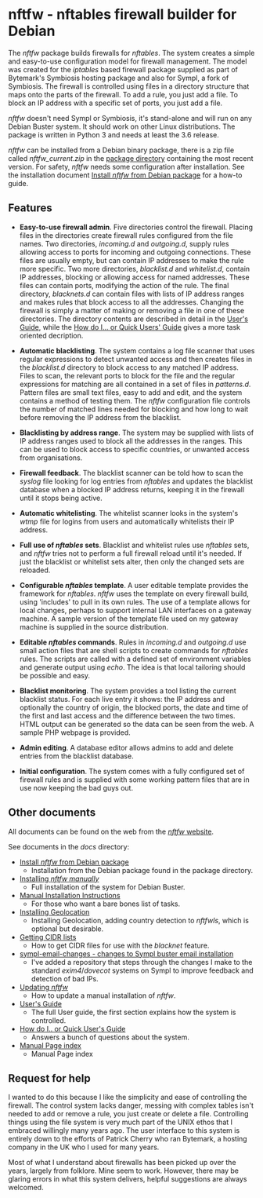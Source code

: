 # nftfw - nftables firewall builder for Debian

The _nftfw_ package builds firewalls for _nftables_. The system creates a simple and easy-to-use configuration model for firewall management. The model was created for the _iptables_ based firewall package supplied as part of Bytemark's Symbiosis hosting package and also for Sympl, a fork of Symbiosis. The firewall is controlled using files in a directory structure that maps onto the parts of the firewall. To add a rule, you just add a file. To block an IP address with a specific set of ports, you just add a file.

_nftfw_ doesn't need Sympl or Symbiosis, it's stand-alone and will run on any Debian Buster system. It should work on other Linux distributions. The package is written in Python 3 and needs at least the 3.6 release.

_nftfw_ can be installed from a Debian binary package, there is a zip file called _nftfw_current.zip_ in the [package directory](https://github.com/pcollinson/nftfw/blob/master/package) containing the most recent version. For safety, _nftfw_ needs some configuration after installation. See the installation document [Install _nftfw_ from Debian package](docs/Debian_package_install.md) for a how-to guide.

## Features

- **Easy-to-use firewall admin**.  Five directories control the firewall. Placing files in the directories create firewall rules configured from the file names. Two directories, _incoming.d_ and _outgoing.d_, supply rules allowing access to ports for incoming and outgoing connections. These files are usually empty, but can contain IP addresses to make the rule more specific. Two more directories, _blacklist.d_ and _whitelist.d_, contain IP addresses, blocking or allowing access for named addresses. These files can contain ports, modifying the action of the rule. The final directory, _blacknets.d_ can contain files with lists of IP address ranges and makes rules that block access to all the addresses. Changing the firewall is simply a matter of making or removing a file in one of these directories. The directory contents are described in detail in the [User's Guide](docs/Users_Guide.md), while the [How do I... or Quick Users' Guide](docs/How_do_I.md) gives a more task oriented decription.

- **Automatic blacklisting**. The system contains a log file scanner that uses regular expressions to detect unwanted access and then creates files in the _blacklist.d_ directory to block access to any matched IP address. Files to scan, the relevant ports to block for the file and the regular expressions for matching are all contained in a set of files in _patterns.d_. Pattern files are small text files, easy to add and edit,  and the system contains a method of testing them. The _nftfw_ configuration file controls the number of matched lines needed for blocking and how long to wait before removing the IP address from the blacklist.

- **Blacklisting by address range**. The system may be supplied with lists of IP address ranges used to block all the addresses in the ranges. This can be used to block access to specific countries, or unwanted access from organisations.

- **Firewall feedback**.  The blacklist scanner can be told how to scan the _syslog_ file looking for log entries from _nftables_ and updates the blacklist database when a blocked IP address returns, keeping it in the firewall until it stops being active.

- **Automatic whitelisting**. The whitelist scanner looks in the system's _wtmp_ file for logins from users and automatically whitelists their IP address.

- **Full use of _nftables_ sets**. Blacklist and whitelist rules use _nftables_ sets, and _nftfw_ tries not to perform a full firewall reload until it's needed. If just the blacklist or whitelist sets alter, then only the changed sets are reloaded.

- **Configurable _nftables_ template**. A user editable template provides the framework for _nftables_. _nftfw_ uses the template on every firewall build, using 'includes' to pull in its own rules. The use of a template allows for local changes, perhaps to support internal LAN interfaces on a gateway machine. A sample version of the template file used on my gateway machine is supplied in the source distribution.

- **Editable _nftables_ commands**.  Rules in _incoming.d_ and _outgoing.d_ use small action files that are shell scripts to create commands for _nftables_ rules. The scripts are called with a defined set of environment variables and generate output using _echo_. The idea is that local tailoring should be possible and easy.

- **Blacklist monitoring**. The system provides a tool listing the current blacklist status. For each live entry it shows: the IP address and optionally the country of origin, the blocked ports, the date and time of the first and last access and the difference between the two times. HTML output can be generated so the data can be seen from the web. A sample PHP webpage is provided.

- **Admin editing**. A database editor allows admins to add and delete entries from the blacklist database.

- **Initial configuration**. The system comes with a fully configured set of firewall rules and is supplied with some working pattern files that are  in use now keeping the bad guys out.

## Other documents

All documents can be found on the web from the [_nftfw_ website](https://nftfw.uk).

See documents in the _docs_ directory:

- [Install _nftfw_ from Debian package](Debian_package_install.md)
  - Installation from the Debian package found in the package directory.
- [Installing _nftfw manually_](docs/Installation.md)
  - Full installation of the system for Debian Buster.
- [Manual Installation Instructions](docs/Installation-Instructions.md)
  - For those who want a bare bones list of tasks.
- [Installing Geolocation](docs/Installing-GeoLocation.md)
  - Installing Geolocation, adding country detection to _nftfwls_, which is optional but desirable.
- [Getting CIDR lists](docs/Getting-cidr-lists.md)
  - How to get CIDR files for use with the _blacknet_ feature.
- [sympl-email-changes - changes to Sympl buster email installation](https://github.com/pcollinson/sympl-email-changes)
  - I've added a repository that steps through the changes I make to the standard _exim4_/_dovecot_ systems on Sympl to improve feedback and detection of bad IPs.
- [Updating _nftfw_](docs/Updating-nftfw.md)
  - How to update a manual installation of _nftfw_.
- [User's Guide](docs/Users_Guide.md)
  - The full User guide, the first section explains how the system is controlled.
- [How do I.. or Quick User's Guide](docs/How_do_I.md)
  - Answers a bunch of questions about the system.
- [Manual Page index](docs/man/index.md)
  - Manual Page index


## Request for help

I wanted to do this because I like the simplicity and ease of controlling the firewall. The control system lacks danger,  messing with complex tables isn't needed to add or remove a rule, you just create or delete a file.  Controlling things using the file system is very much part of the UNIX ethos that I embraced willingly many years ago. The user interface to this system is entirely down to the efforts of Patrick Cherry who ran Bytemark, a hosting company in the UK who I used for many years.

Most of what I understand about firewalls has been picked up over the years, largely from folklore. Mine seem to work. However, there may be glaring errors in what this system delivers, helpful suggestions are always welcomed.
